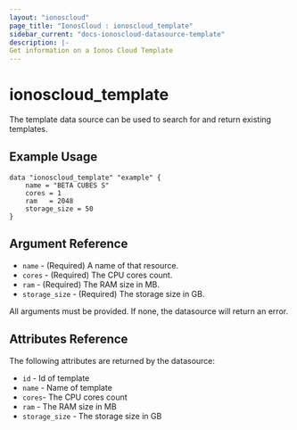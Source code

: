 ```yaml
---
layout: "ionoscloud"
page_title: "IonosCloud : ionoscloud_template"
sidebar_current: "docs-ionoscloud-datasource-template"
description: |-
Get information on a Ionos Cloud Template
---
```


# ionoscloud_template

The template data source can be used to search for and return existing templates.

## Example Usage

```hcl
data "ionoscloud_template" "example" {
	name = "BETA CUBES S"
	cores = 1
	ram	  = 2048
	storage_size = 50
}
```

## Argument Reference

* `name` - (Required) A name of that resource.
* `cores` - (Required) The CPU cores count.
* `ram` - (Required) The RAM size in MB.
* `storage_size` - (Required) The storage size in GB.

All arguments must be provided. If none, the datasource will return an error.

## Attributes Reference

The following attributes are returned by the datasource:

* `id` - Id of template
* `name` - Name of template
* `cores`- The CPU cores count
* `ram` - The RAM size in MB
* `storage_size` - The storage size in GB
